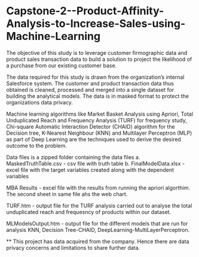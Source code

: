 # Capstone-2--Product-Affinity-Analysis-to-Increase-Sales-using-Machine-Learning

The objective of this study is to leverage customer firmographic data and product sales transaction data to build a solution to project the likelihood of a purchase from our existing customer base.

The data required for this study is drawn from the organization’s internal Salesforce system. The customer and product transaction data thus obtained is cleaned, processed and merged into a single dataset for building the analytical models. The data is in masked format to protect the organizations data privacy.

Machine learning algorithms like Market Basket Analysis using Apriori, Total Unduplicated Reach and Frequency Analysis (TURF) for frequency study, Chi-square Automatic Interaction Detector (CHAID) algorithm for the Decision tree, K-Nearest Neighbour (KNN) and Multilayer Perceptron (MLP) as part of Deep Learning are the techniques used to derive the desired outcome to the problem. 

Data files is a zipped folder containing the data files 
a. MaskedTruthTable.csv - csv file with truth table
b. FinalModelData.xlsx - excel file with the target variables created along with the dependent variables 

MBA Results - excel file with the results from running the apriori algorthim. The second sheet in same file ahs the web chart.

TURF.htm - output file for the TURF analysis carried out to analyse the total unduplicated reach and frequesncy of products within our dataset.

MLModelsOutput.htm - output file for the different models that are run for analysis KNN, Decision Tree-CHAID, DeepLearning-MultiLayerPerceptron.

** This project has data acquired from the company. Hence there are data privacy concerns and limitations to share further data.

